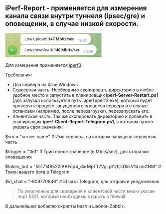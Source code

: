 ## iPerf-Report - применяется для измерения канала связи внутри туннеля (ipsec/gre) и оповещении, в случае низкой скорости.

![Image alt](https://github.com/Lifailon/iPerf-Report/blob/rsa/Screen/Telegram-Report-150Mbits.jpg)

Для измерения применяется [iperf3](https://github.com/esnet/iperf).

Требования: 
* Два сервера на базе Windows.
* Серверная часть. Необходимо скопировать директорию в любое удобное место и запустить в планировщик **iperf-Server-Restart.ps1** (для запуска используется путь .\iperf\iperf3.exe), который будет проверять процесс запущенного процесса сервера и в случае остановки (например, после перезагрузки), перезапускать его.
* Клиентская часть. Так же скопировать директорию и добавить в планировщик **iperf-Client-Report-Telegram.ps1**, в котором нужно указать свои значения:

$srv = "server-name" # Имя сервера, на котором запущена серверная часть

$trigger = "150" # Триггерное значение (в Mbits/sec), для отправки оповещения

$token_bot = "5517149522:AAFop4_darMpTT7VgLpY2hjkDkkV1dzmGNM" # Токен вашего бота в Telegram

$id_chat = "-609779646" # id чата Telegram, для отправки уведомления

> По умолчанию для серверной и клиентской части мною указан порт 5221, который необходимо открыть в firewall.

В дальнейшем добавлю скрипты bash и шаблон Zabbix.
